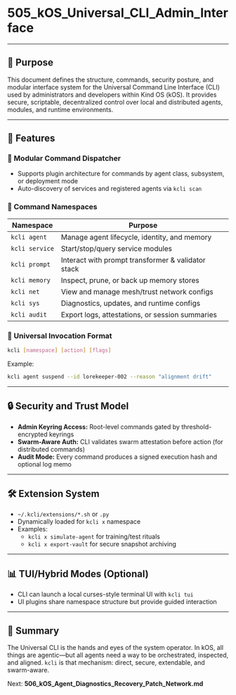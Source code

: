 # 505\_kOS\_Universal\_CLI\_Admin\_Interface

---

## 🔗 Purpose

This document defines the structure, commands, security posture, and modular interface system for the Universal Command Line Interface (CLI) used by administrators and developers within Kind OS (kOS). It provides secure, scriptable, decentralized control over local and distributed agents, modules, and runtime environments.

---

## 🧰 Features

### 🔹 Modular Command Dispatcher

- Supports plugin architecture for commands by agent class, subsystem, or deployment mode
- Auto-discovery of services and registered agents via `kcli scan`

### 🔹 Command Namespaces

| Namespace      | Purpose                                            |
| -------------- | -------------------------------------------------- |
| `kcli agent`   | Manage agent lifecycle, identity, and memory       |
| `kcli service` | Start/stop/query service modules                   |
| `kcli prompt`  | Interact with prompt transformer & validator stack |
| `kcli memory`  | Inspect, prune, or back up memory stores           |
| `kcli net`     | View and manage mesh/trust network configs         |
| `kcli sys`     | Diagnostics, updates, and runtime configs          |
| `kcli audit`   | Export logs, attestations, or session summaries    |

### 🔹 Universal Invocation Format

```bash
kcli [namespace] [action] [flags]
```

Example:

```bash
kcli agent suspend --id lorekeeper-002 --reason "alignment drift"
```

---

## 🔒 Security and Trust Model

- **Admin Keyring Access:** Root-level commands gated by threshold-encrypted keyrings
- **Swarm-Aware Auth:** CLI validates swarm attestation before action (for distributed commands)
- **Audit Mode:** Every command produces a signed execution hash and optional log memo

---

## 🛠️ Extension System

- `~/.kcli/extensions/*.sh` or `.py`
- Dynamically loaded for `kcli x` namespace
- Examples:
  - `kcli x simulate-agent` for training/test rituals
  - `kcli x export-vault` for secure snapshot archiving

---

## 📊 TUI/Hybrid Modes (Optional)

- CLI can launch a local curses-style terminal UI with `kcli tui`
- UI plugins share namespace structure but provide guided interaction

---

## 🧠 Summary

The Universal CLI is the hands and eyes of the system operator. In kOS, all things are agentic—but all agents need a way to be orchestrated, inspected, and aligned. `kcli` is that mechanism: direct, secure, extendable, and swarm-aware.

Next: **506\_kOS\_Agent\_Diagnostics\_Recovery\_Patch\_Network.md**

